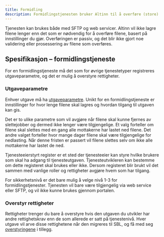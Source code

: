 ```yaml
---
title: Formidling
description: Formidlingstjenesten bruker Altinn til å overføre (store) filer fra en avsender til en eller flere mottakere.
---
```


Tjenesten kan brukes både med SFTP og web servicer. Altinn vil ikke lagre filene lenger enn det som er nødvendig for å overføre filene, basert på
innstillinger du gjør. Overføringen er passiv, og det blir ikke gjort noe validering eller prosessering av filene som overføres.

## Spesifikasjon – formidlingstjeneste

For en formidlingstjeneste må det som for øvrige tjenestetyper registreres utgaveparametre, og det er mulig å overstyre rettigheter.

### Utgaveparametre

Enhver utgave må ha [utgaveparametre](../felles-funksjonalitet/#utgaveparametere). Unikt for en formidlingstjeneste er
innstillinger for hvor lenge filene skal lagres og hvordan tilgang til utgaven kan gis.

Det er to ulike parametre som vil avgjøre når filene skal kunne fjernes av slettejobber og dermed ikke lenger være tilgjengelige. Et valg
forteller om filene skal slettes med en gang alle mottakerne har lastet ned filene. Det andre valget forteller hvor mange dager filene skal
være tilgjengelige for nedlasting. Når denne fristen er passert vil filene slettes selv om ikke alle mottakerne har lastet de ned.

Tjenesteeierstyrt register er et sted der tjenesteeier kan styre hvilke brukere som skal ha adgang til tjenesteutgaven. Tjenesteutvikleren
kan bestemme om dette registeret skal brukes eller ikke. Dersom registeret blir brukt vil det sammen med vanlige roller og rettigheter
avgjøre hvem som har tilgang.

For sikkerhetsnivå er det bare mulig å velge nivå 1-3 for formidlingstjenester. Tjenesten vil bare være tilgjengelig via web service eller
SFTP, og vil ikke kunne brukes gjennom portalen.

### Overstyr rettigheter

Rettigheter trenger du bare å overstyre hvis den utgaven du utvikler har andre rettighetskrav enn de som allerede er satt på tjenestenivå.
Hver utgave vil arve disse rettighetene når den migreres til SBL,
og få med seg [overstyringene](../felles-funksjonalitet/#overstyr-rettigheter) i tillegg.